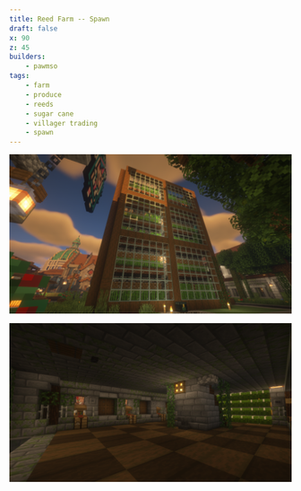 ```yaml
---
title: Reed Farm -- Spawn
draft: false
x: 90
z: 45
builders:
    - pawmso
tags:
    - farm
    - produce
    - reeds
    - sugar cane
    - villager trading
    - spawn
---
```


![The exterior of the reed farm](20241226-exterior.png)

![The mechanisms of the reed farm](20241226-interior.png)
